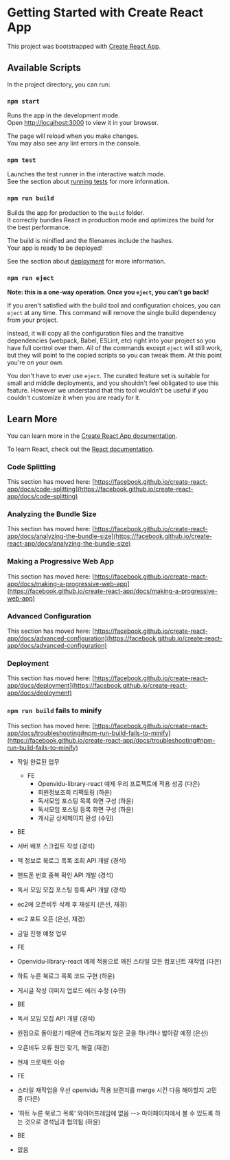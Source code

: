 # Getting Started with Create React App

This project was bootstrapped with [Create React App](https://github.com/facebook/create-react-app).

## Available Scripts

In the project directory, you can run:

### `npm start`

Runs the app in the development mode.\
Open [http://localhost:3000](http://localhost:3000) to view it in your browser.

The page will reload when you make changes.\
You may also see any lint errors in the console.

### `npm test`

Launches the test runner in the interactive watch mode.\
See the section about [running tests](https://facebook.github.io/create-react-app/docs/running-tests) for more information.

### `npm run build`

Builds the app for production to the `build` folder.\
It correctly bundles React in production mode and optimizes the build for the best performance.

The build is minified and the filenames include the hashes.\
Your app is ready to be deployed!

See the section about [deployment](https://facebook.github.io/create-react-app/docs/deployment) for more information.

### `npm run eject`

**Note: this is a one-way operation. Once you `eject`, you can't go back!**

If you aren't satisfied with the build tool and configuration choices, you can `eject` at any time. This command will remove the single build dependency from your project.

Instead, it will copy all the configuration files and the transitive dependencies (webpack, Babel, ESLint, etc) right into your project so you have full control over them. All of the commands except `eject` will still work, but they will point to the copied scripts so you can tweak them. At this point you're on your own.

You don't have to ever use `eject`. The curated feature set is suitable for small and middle deployments, and you shouldn't feel obligated to use this feature. However we understand that this tool wouldn't be useful if you couldn't customize it when you are ready for it.

## Learn More

You can learn more in the [Create React App documentation](https://facebook.github.io/create-react-app/docs/getting-started).

To learn React, check out the [React documentation](https://reactjs.org/).

### Code Splitting

This section has moved here: [https://facebook.github.io/create-react-app/docs/code-splitting](https://facebook.github.io/create-react-app/docs/code-splitting)

### Analyzing the Bundle Size

This section has moved here: [https://facebook.github.io/create-react-app/docs/analyzing-the-bundle-size](https://facebook.github.io/create-react-app/docs/analyzing-the-bundle-size)

### Making a Progressive Web App

This section has moved here: [https://facebook.github.io/create-react-app/docs/making-a-progressive-web-app](https://facebook.github.io/create-react-app/docs/making-a-progressive-web-app)

### Advanced Configuration

This section has moved here: [https://facebook.github.io/create-react-app/docs/advanced-configuration](https://facebook.github.io/create-react-app/docs/advanced-configuration)

### Deployment

This section has moved here: [https://facebook.github.io/create-react-app/docs/deployment](https://facebook.github.io/create-react-app/docs/deployment)

### `npm run build` fails to minify

This section has moved here: [https://facebook.github.io/create-react-app/docs/troubleshooting#npm-run-build-fails-to-minify](https://facebook.github.io/create-react-app/docs/troubleshooting#npm-run-build-fails-to-minify)

- 작일 완료된 업무
  - FE
    - Openvidu-library-react 예제 우리 프로젝트에 적용 성공 (다은)
    - 회원정보조회 리팩토링 (하윤)
    - 독서모임 포스팅 목록 화면 구성 (하윤)
    - 독서모임 포스팅 등록 화면 구성 (하윤)
    - 게시글 상세페이지 완성 (수민)

 - BE
  - 서버 배포 스크립트 작성 (경석)
  - 책 정보로 북로그 목록 조회 API 개발 (경석)
  - 핸드폰 번호 중복 확인 API 개발 (경석)
  - 독서 모임 모집 포스팅 등록 API 개발 (경석)
  - ec2에 오픈비두 삭제 후 재설치 (은선, 재경)
  - ec2 포트 오픈 (은선, 재경)

- 금일 진행 예정 업무
 - FE
  - Openvidu-library-react 예제 적용으로 깨진 스타일 모든 컴포넌트 재작업 (다은)
  - 하트 누른 북로그 목록 코드 구현 (하윤)
  - 게시글 작성 이미지 업로드 에러 수정 (수민)
 - BE
  - 독서 모임 모집 API 개발 (경석)
  - 원점으로 돌아왔기 때문에 건드려보지 않은 곳을 하나하나 밟아갈 예정 (은선)
  - 오픈비두 오류 원인 찾기, 해결 (재경)

- 현재 프로젝트 이슈
 - FE
  - 스타일 재작업을 우선 openvidu 적용 브랜치를 merge 시킨 다음 해야할지 고민 중 (다은)
  - '하트 누른 북로그 목록' 와이어프레임에 없음 --> 마이페이지에서 볼 수 있도록 하는 것으로 경석님과 협의됨 (하윤)
 - BE
  - 없음



